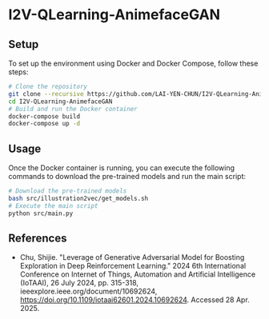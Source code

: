# I2V-QLearning-AnimefaceGAN

## Setup

To set up the environment using Docker and Docker Compose, follow these steps:
```bash
# Clone the repository
git clone --recursive https://github.com/LAI-YEN-CHUN/I2V-QLearning-AnimefaceGAN.git
cd I2V-QLearning-AnimefaceGAN
# Build and run the Docker container
docker-compose build
docker-compose up -d
```

## Usage

Once the Docker container is running, you can execute the following commands to download the pre-trained models and run the main script:
```bash
# Download the pre-trained models
bash src/illustration2vec/get_models.sh
# Execute the main script
python src/main.py
```

## References

- Chu, Shijie. "Leverage of Generative Adversarial Model for Boosting Exploration in Deep Reinforcement Learning." 2024 6th International Conference on Internet of Things, Automation and Artificial Intelligence (IoTAAI), 26 July 2024, pp. 315-318, ieeexplore.ieee.org/document/10692624, https://doi.org/10.1109/iotaai62601.2024.10692624. Accessed 28 Apr. 2025.
